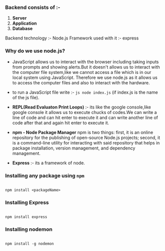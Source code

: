 ### Backend consists of :- 

1) **Server**
2) **Application**
3) **Database**

Backend technology :- Node.js
Framework used with it :- express

### Why do we use node.js?
- JavaScript allows us to interact with the browser including taking inputs from prompts and showing alerts.But it doesn't allows us to interact with the computer file system,like we cannot access a file which is in our local system using JavaScript.
Therefore we use node.js as it allows us to access the computer files and also to interact with the hardware.

- to run a JavaScript file write :- ```js node index.js``` (if index.js is the name of the js file).

- **REPL(Read Evaluaton Print Loops)** :- its like the google console,like google console it allows us to execute chucks of codes.We can write a line of code and can hit enter to execute it and can write another line of code after that and again hit enter to execute it.

- **npm - Node Package Manager** 
npm is two things: first, it is an online repository for the publishing of open-source Node.js projects; second, it is a command-line utility for interacting with said repository that helps in package installation, version management, and dependency management.

- **Express** :- its a framework of node.


### Installing any package using ``` npm ```

```

npm install <packageName>

```

### Installing Express

```

npm install express

```

### Installing nodemon

```

npm install -g nodemon

```